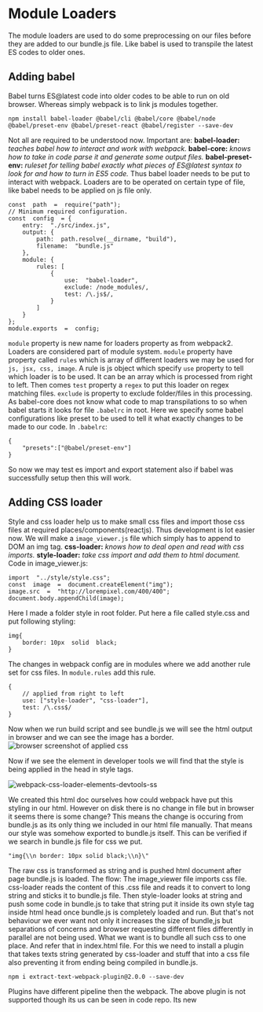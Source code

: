 # Module Loaders
The module loaders are used to do some preprocessing on our files before they are added to our bundle.js file. Like babel is used to transpile the latest ES codes to older ones.
## Adding babel
Babel turns ES@latest code into older codes to be able to run on old browser. Whereas simply webpack is to link js modules together.

    npm install babel-loader @babel/cli @babel/core @babel/node @babel/preset-env @babel/preset-react @babel/register --save-dev

Not all are required to be understood now. Important are:
**babel-loader:** *teaches babel how to interact and work with webpack.*
**babel-core:** *knows how to take in code parse it and generate some output files.*
**babel-preset-env:** *ruleset for telling babel exactly what pieces of ES@latest syntax to look for and how to turn in ES5 code.*
 Thus babel loader needs to be put to interact with webpack. Loaders are to be operated on certain type of file, like babel needs to be applied on js file only.

    const  path  =  require("path");
	// Minimum required configuration.
    const  config  = {
	    entry:  "./src/index.js",
	    output: {
		    path:  path.resolve(__dirname, "build"),
		    filename:  "bundle.js"
	    },
	    module: {
		    rules: [
			    {
				    use:  "babel-loader",
				    exclude: /node_modules/,
				    test: /\.js$/,
			    }
		    ]
	    }
    };
    module.exports  =  config;
      
`module` property is new name for loaders property as from webpack2. Loaders are considered part of module system. `module` property have property called `rules` which is array of different loaders we may be used for `js, jsx, css, image`. A rule is js object which specify `use` property to tell which loader is to be used. It can be an array which is processed from right to left. Then comes `test` property a `regex` to put this loader on regex matching  files. `exclude` is property to exclude folder/files in this processing.
As babel-core does not know what code to map transpilations to so when babel starts it looks for file `.babelrc` in root. Here we specify some babel configurations like preset to be used to tell it what exactly changes to be made to our code. In `.babelrc`:

    {
    	"presets":["@babel/preset-env"]
    }
So now we may test es import and export statement also if babel was successfully setup then this will work.
## Adding CSS loader
Style and css loader help us to make small css files and import those css files at required places/components(reactjs). Thus development is lot easier now. We will make a `image_viewer.js` file which simply has to append to DOM an img tag. 
**css-loader:** *knows how to deal open and read with css imports.* 
**style-loader:** *take css import and add them to html document.*
Code in image_viewer.js:

    import  "../style/style.css";
    const  image  =  document.createElement("img");
    image.src  =  "http://lorempixel.com/400/400";
    document.body.appendChild(image);
Here I made a folder style in root folder. Put here a file called style.css and put following styling:

    img{
    	border: 10px  solid  black;
    }
The changes in webpack config are in modules where we add another rule set for css files. In `module.rules` add this rule.

    {
    	// applied from right to left
    	use: ["style-loader", "css-loader"],
    	test: /\.css$/
    }
Now when we run build script and see bundle.js we will see the html output in browser and we can see the image has a border.
![browser screenshot of applied css](https://res.cloudinary.com/ajcloud/image/upload/v1563734695/webpack-style-loader.png)

Now if we see the element in developer tools we will find that the style is being applied in the head in style tags.

![webpack-css-loader-elements-devtools-ss](https://res.cloudinary.com/ajcloud/image/upload/v1563734931/webpack-css-loader-elements-devtools-ss.png)

We created this html doc ourselves how could webpack have put this styling in our html. However on disk there is no change in file but in browser it seems there is some change? This means the change is occuring from bundle.js as its only thing we included in our html file manually. That means our style was somehow exported to bundle.js itself. This can be verified if we search in bundle.js file for css we put. 

    "img{\\n border: 10px solid black;\\n}\"

 The raw css is transformed as string and is pushed html document after page bundle.js is loaded. 
 The flow: The image_viewer file imports css file. css-loader reads the content of this .css file and reads it to convert to long string and sticks it to bundle.js file. Then style-loader looks at string and push some code in bundle.js to take that string put it inside its own style tag inside html head once bundle.js is completely loaded and run.
 But that's not behaviour we ever want not only it increases the size of bundle,js but separations of concerns and browser requesting different files differently in parallel are not being used.
 What we want is to bundle all such css to one place. And refer that in index.html file.
 For this we need to install a plugin that takes texts string  generated by css-loader and stuff that into a css file also preventing it from ending being compiled in bundle.js.
 

    npm i extract-text-webpack-plugin@2.0.0 --save-dev

Plugins have different pipeline then the webpack. The above plugin is not supported though its us can be seen in code repo.
Its new 

  
<!--stackedit_data:
eyJoaXN0b3J5IjpbMTkxNTM0MDAwOCwtMTA3ODc0MjQwLC0xND
Q1OTQxMDk2LDU3NDM5NDM0NiwyMjkzOTAzNDYsMTQ5ODIyNTMy
Nyw5NDIzMTk2NTMsLTIwODg3NDY2MTJdfQ==
-->